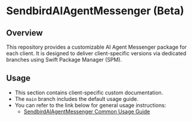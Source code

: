 # SendbirdAIAgentMessenger (Beta)

## Overview

This repository provides a customizable AI Agent Messenger package for each client. It is designed to deliver client-specific versions via dedicated branches using Swift Package Manager (SPM).

## Usage

- This section contains client-specific custom documentation.
- The `main` branch includes the default usage guide.
- You can refer to the link below for general usage instructions:
  - [SendbirdAIAgentMessenger Common Usage Guide](https://github.com/sendbird/sendbird-ai-agent/tree/main/ios)
